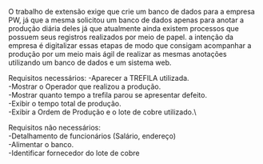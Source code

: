 O trabalho de extensão exige que crie um banco de dados para a empresa PW, já que a mesma solicitou um banco de dados apenas para anotar a produção diária deles
já que atualmente ainda existem processos que possuem seus registros realizados por meio de papel. a intenção da empresa é digitalizar essas etapas de modo que 
consigam acompanhar a produção por um meio mais ágil de realizar as mesmas anotações utilizando um banco de dados e um sistema web.

Requisitos necessários:
-Aparecer a TREFILA utilizada.\
-Mostrar o Operador que realizou a produção.\
-Mostrar quanto tempo a trefila parou se apresentar defeito.\
-Exibir o tempo total de produção.\
-Exibir a Ordem de Produção e o lote de cobre utilizado.\



Requisitos não necessários:\
-Detalhamento de funcionários (Salário, endereço)\
-Alimentar o banco.\
-Identificar fornecedor do lote de cobre
